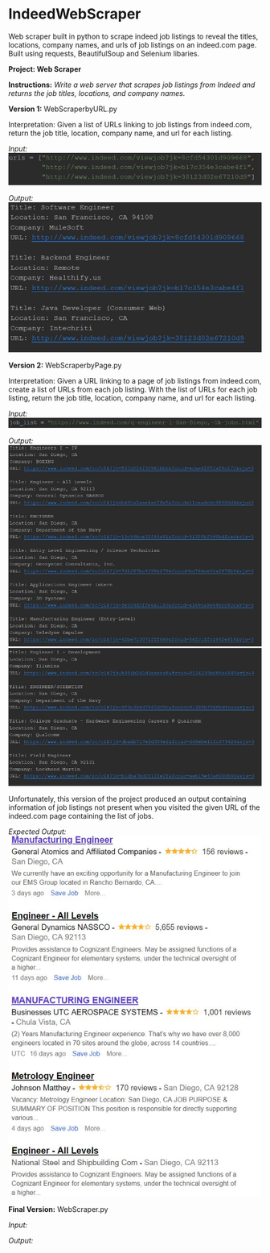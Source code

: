 # IndeedWebScraper

Web scraper built in python to scrape indeed job listings to reveal the titles, locations, company names, and urls of job listings on an indeed.com page. Built using requests, BeautifulSoup and Selenium libaries.

**Project: Web Scraper**

**Instructions:**
*Write a web server that scrapes job listings from Indeed and returns the job titles, locations, and company names.* 


**Version 1:** WebScraperbyURL.py

Interpretation: Given a list of URLs linking to job listings from indeed.com, return the job title, location, company name, and url for each listing.

*Input:* 
![My image](https://github.com/bobbyky/IndeedWebScraper/blob/master/Images/input1.JPG)

*Output:* 
![My image](https://github.com/bobbyky/IndeedWebScraper/blob/master/Images/output1.JPG)

**Version 2:** WebScraperbyPage.py

Interpretation: Given a URL linking to a page of job listings from indeed.com, create a list of URLs from each job listing. With the list of URLs for each job listing, return the job title, location, company name, and url for each listing.

*Input:* 
![My image](https://github.com/bobbyky/IndeedWebScraper/blob/master/Images/input2.JPG)

*Output:* ![My image](https://github.com/bobbyky/IndeedWebScraper/blob/master/Images/output2a.JPG)
![My image](https://github.com/bobbyky/IndeedWebScraper/blob/master/Images/output2b.JPG)

Unfortunately, this version of the project produced an output containing information of job listings not present when you visited the given URL of the indeed.com page containing the list of jobs.

*Expected Output:*
![My image](https://github.com/bobbyky/IndeedWebScraper/blob/master/Images/output2c.JPG)

**Final Version:** WebScraper.py

*Input:*

*Output:*



